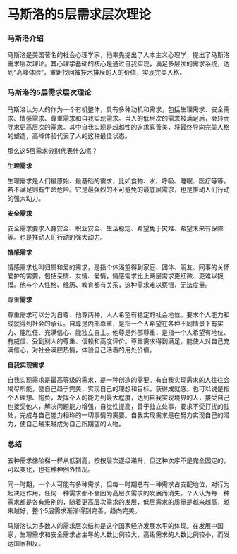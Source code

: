 # 马斯洛的5层需求层次理论

### 马斯洛介绍

马斯洛是美国著名的社会心理学家，他率先提出了人本主义心理学，提出了马斯洛需求层次理论。其心理学基础的核心是通过自我实现，满足多层次的需求系统，达到“高峰体验”，重新找回被技术排斥的人的价值，实现完美人格。

### 马斯洛的5层需求层次理论

马斯洛认为人的作为一个有机整体，具有多种动机和需求，包括生理需求、安全需求、情感需求、尊重需求和自我实现需求。当人的低层次的需求被满足后，会转而寻求更高层次的需求。其中自我实现是超越性的追求真善美，将最终导向完美人格的塑造，高峰体验代表了人的这种最佳状态。

那么这5层需求分别代表什么呢？

**生理需求**

生理需求是人们最原始、最基础的需求，比如食物、水、呼吸、睡眠、医疗等等。若不满足则有生命危险。它是最强烈的不可避免的最底层需求，也是推动人们行动的强大动力。

**安全需求**

安全需求要求人身安全、职业安全、生活稳定、希望免于灾难、希望未来有保障等。也是推动人们行动的强大动力。

**情感需求**

情感需求也叫归属和爱的需求，是指个体渴望得到家庭、团体、朋友、同事的关怀爱护的需要，包括亲情、友情、爱情，情感需求比上两层需求更细微、更难以捉摸。他与个人性格、经历、教育都有关系，这种需求难以察悟，无法度量。

尊重**需求**

尊重需求可以分为自尊、他尊两种，人人希望有稳定的社会地位。要求个人能力和成就得到社会的承认。自尊是内部尊重，是指一个人希望在各种不同情景下有实力、能胜任、充满信心、能独立自主。他尊是外部尊重，是指一个人希望有地位、有威信、受到别人的尊重、信赖和高度评价。尊重需求得到满足，能使人对自己充满信心，对社会满腔热情，体验自己活着的用处价值。

**自我实现需求**

自我实现需求是最高等级的需求，是一种创造的需要。有自我实现需求的人往往会竭尽所能，使自己趋于完美，实现自己的理想和目标，获得成就感。也可以说是指个人理想、抱负，发挥个人的能力到最大程度，达到自我实现境界的人，接受自己也接受他人，解决问题能力增强，自觉性提高，善于独立处事，要求不受打扰的独处，完成与自己能力相称的一切事情的需要。自我实现需求是在努力实现自己的潜力，使自己越来越成为自己所期望的人物。

### 总结

五种需求像阶梯一样从低到高，按按层次逐级递升，但这种次序不是完全固定的，可以变化，也有种种例外情况。

同一时期，一个人可能有多种需求，但每一时期总有一种需求占支配地位，对行为起决定作用。任何一种需求都不会因为高层次需求的发展而消失。个人认为每一种需求都是各有级别的，随着更高层次需求的发展，低层需求的质量是越来越高，越来越好，整个5层需求渐渐得到完善，趋向完美。

马斯洛认为多数人的需求层次结构是这个国家经济发展水平的体现。在发展中国家，生理需求和安全需求占主导的人数比例较大，高级需求的人数比例较小，而发达国家相反。

